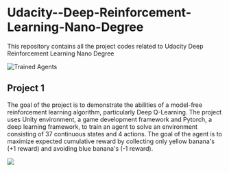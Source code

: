 # Udacity--Deep-Reinforcement-Learning-Nano-Degree
This repository contains all the project codes related to Udacity Deep Reinforcement Learning Nano Degree

[//]: # (Image References)

[image1]: https://user-images.githubusercontent.com/10624937/42135602-b0335606-7d12-11e8-8689-dd1cf9fa11a9.gif "Trained Agents"
[image2]: https://user-images.githubusercontent.com/10624937/42386929-76f671f0-8106-11e8-9376-f17da2ae852e.png "Kernel"

![Trained Agents][image1]

## Project 1
The goal of the project is to demonstrate the abilities of a model-free reinforcement learning algorithm, particularly Deep Q-Learning. The project uses Unity environment, a game development framework and Pytorch, a deep learning framework, to train an agent to solve an environment consisting of 37 continuous states and 4 actions. The goal of the agent is to maximize expected cumulative reward by collecting only yellow banana's (+1 reward) and avoiding blue banana's (-1 reward).

![](https://user-images.githubusercontent.com/10624937/42135619-d90f2f28-7d12-11e8-8823-82b970a54d7e.gif)
